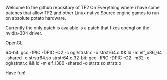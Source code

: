 Welcome to the github repository of TF2 On Everything where i have some patches that allow TF2 and other Linux native Source engine games to run on absolute potato hardware.

Currently the only patch is avaiable is a patch that fixes opengl on the nvidia-304 driver.


OpenGL

64-bit: gcc -fPIC -DPIC -O2 -c ogl/strstr.c -o strstr64.o && ld -m elf_x86_64 -shared -o strstr64.so strstr64.o
32-bit: gcc -fPIC -DPIC -O2 -m32 -c ogl/strstr.c && ld -m elf_i386 -shared -o strstr.so strstr.o

Have fun!
